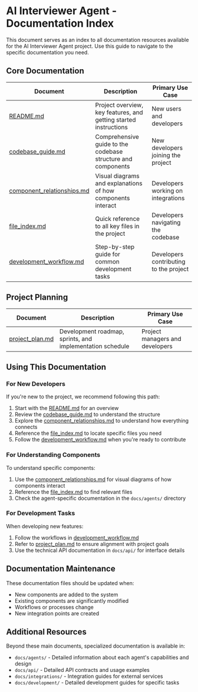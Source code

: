 # AI Interviewer Agent - Documentation Index

This document serves as an index to all documentation resources available for the AI Interviewer Agent project. Use this guide to navigate to the specific documentation you need.

## Core Documentation

| Document | Description | Primary Use Case |
|----------|-------------|------------------|
| [README.md](README.md) | Project overview, key features, and getting started instructions | New users and developers |
| [codebase_guide.md](codebase_guide.md) | Comprehensive guide to the codebase structure and components | New developers joining the project |
| [component_relationships.md](component_relationships.md) | Visual diagrams and explanations of how components interact | Developers working on integrations |
| [file_index.md](file_index.md) | Quick reference to all key files in the project | Developers navigating the codebase |
| [development_workflow.md](development_workflow.md) | Step-by-step guide for common development tasks | Developers contributing to the project |

## Project Planning

| Document | Description | Primary Use Case |
|----------|-------------|------------------|
| [project_plan.md](project_plan.md) | Development roadmap, sprints, and implementation schedule | Project managers and developers |

## Using This Documentation

### For New Developers
If you're new to the project, we recommend following this path:

1. Start with the [README.md](README.md) for an overview
2. Review the [codebase_guide.md](codebase_guide.md) to understand the structure
3. Explore the [component_relationships.md](component_relationships.md) to understand how everything connects
4. Reference the [file_index.md](file_index.md) to locate specific files you need
5. Follow the [development_workflow.md](development_workflow.md) when you're ready to contribute

### For Understanding Components
To understand specific components:

1. Use the [component_relationships.md](component_relationships.md) for visual diagrams of how components interact
2. Reference the [file_index.md](file_index.md) to find relevant files
3. Check the agent-specific documentation in the `docs/agents/` directory

### For Development Tasks
When developing new features:

1. Follow the workflows in [development_workflow.md](development_workflow.md)
2. Refer to [project_plan.md](project_plan.md) to ensure alignment with project goals
3. Use the technical API documentation in `docs/api/` for interface details

## Documentation Maintenance

These documentation files should be updated when:

- New components are added to the system
- Existing components are significantly modified
- Workflows or processes change
- New integration points are created

## Additional Resources

Beyond these main documents, specialized documentation is available in:

- `docs/agents/` - Detailed information about each agent's capabilities and design
- `docs/api/` - Detailed API contracts and usage examples
- `docs/integrations/` - Integration guides for external services
- `docs/development/` - Detailed development guides for specific tasks 